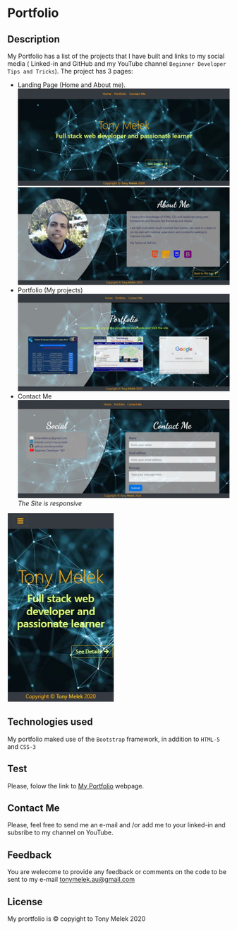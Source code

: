 # Portfolio
## Description
My Portfolio has a list of the projects that I have built and links to my social media ( Linked-in and GitHub and my YouTube channel `Beginner Developer Tips and Tricks`).
The project has 3 pages:
* Landing Page (Home and  About me).
![LandingPage](./markdown_assets/landing.jpg)
![AboutMe](./markdown_assets/aboutme.jpg)
* Portfolio (My projects)
![Portfolio](./markdown_assets/portfolio.jpg)
* Contact Me
![ContactMe](./markdown_assets/contactme.jpg)
*The Site is responsive*

![MobileView](./markdown_assets/mobile.jpg)
## Technologies used
My portfolio maked use of the `Bootstrap` framework, in addition to `HTML-5` and `CSS-3`

## Test
Please, folow the  link to [My Portfolio](https://tonymelek.github.io/myportfolio/) webpage.

## Contact Me
Please, feel free to send me an e-mail and /or add me to your linked-in and subsribe to my channel on YouTube.

## Feedback
You are welecome to provide any feedback or comments on the code to be sent to  my e-mail
[tonymelek.au@gmail.com](mailto:tonymelek.au@gmail.com)

## License
My prortfolio is &copy; copyight to Tony Melek 2020